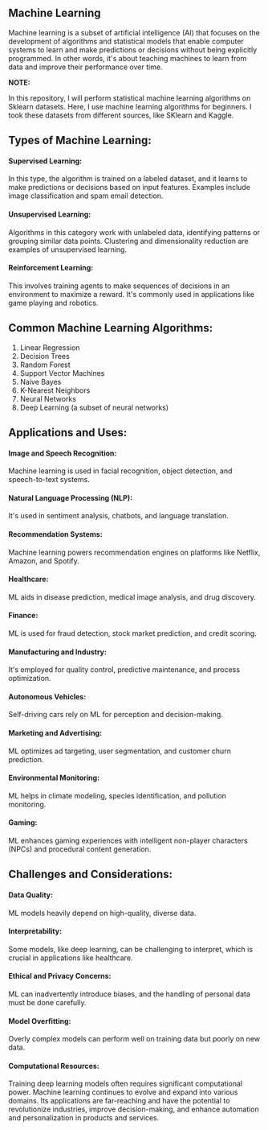 <h2>Machine Learning</h2>
<p> Machine learning is a subset of artificial intelligence (AI) that focuses on the development of algorithms and statistical models that enable computer systems to learn and make predictions or decisions without being explicitly programmed. In other words, it's about teaching machines to learn from data and improve their performance over time.</p>
<b>NOTE:</b><p>In this repository, I will perform statistical machine learning algorithms on Sklearn datasets.
Here, I use machine learning algorithms for beginners.
I took these datasets from different sources, like SKlearn and Kaggle.</p>
<h2>Types of Machine Learning:</h2>

<h4>Supervised Learning:</h4> In this type, the algorithm is trained on a labeled dataset, and it learns to make predictions or decisions based on input features. Examples include image classification and spam email detection.
<h4>Unsupervised Learning:</h4> Algorithms in this category work with unlabeled data, identifying patterns or grouping similar data points. Clustering and dimensionality reduction are examples of unsupervised learning.
<h4>Reinforcement Learning:</h4> This involves training agents to make sequences of decisions in an environment to maximize a reward. It's commonly used in applications like game playing and robotics.
<h2>Common Machine Learning Algorithms:</h2>
<ol>
  <li>Linear Regression</li>
  <li>Decision Trees</li>
  <li>Random Forest</li>
  <li>Support Vector Machines</li>
  <li>Naive Bayes</li>
  <li>K-Nearest Neighbors</li>
  <li>Neural Networks</li>
  <li>Deep Learning (a subset of neural networks)</li>
</ol>








<h2>Applications and Uses:</h2>

<h4>Image and Speech Recognition:</h4> Machine learning is used in facial recognition, object detection, and speech-to-text systems.
<h4>Natural Language Processing (NLP):</h4> It's used in sentiment analysis, chatbots, and language translation.
<h4>Recommendation Systems:</h4> Machine learning powers recommendation engines on platforms like Netflix, Amazon, and Spotify.
<h4>Healthcare:</h4> ML aids in disease prediction, medical image analysis, and drug discovery.
<h4>Finance:</h4> ML is used for fraud detection, stock market prediction, and credit scoring.
<h4>Manufacturing and Industry:</h4> It's employed for quality control, predictive maintenance, and process optimization.
<h4>Autonomous Vehicles:</h4> Self-driving cars rely on ML for perception and decision-making.
<h4>Marketing and Advertising:</h4> ML optimizes ad targeting, user segmentation, and customer churn prediction.
<h4>Environmental Monitoring:</h4> ML helps in climate modeling, species identification, and pollution monitoring.
<h4>Gaming:</h4> ML enhances gaming experiences with intelligent non-player characters (NPCs) and procedural content generation.
<h2>Challenges and Considerations:</h2>

<h4>Data Quality:</h4> ML models heavily depend on high-quality, diverse data.
<h4>Interpretability:</h4> Some models, like deep learning, can be challenging to interpret, which is crucial in applications like healthcare.
<h4>Ethical and Privacy Concerns:</h4> ML can inadvertently introduce biases, and the handling of personal data must be done carefully.
<h4>Model Overfitting:</h4> Overly complex models can perform well on training data but poorly on new data.
<h4>Computational Resources:</h4> Training deep learning models often requires significant computational power.
Machine learning continues to evolve and expand into various domains. Its applications are far-reaching and have the potential to revolutionize industries, improve decision-making, and enhance automation and personalization in products and services.

